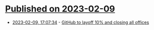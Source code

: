 # [Published on 2023-02-09](index.md)

* [2023-02-09, 17:07:34](https://news.ycombinator.com/item?id=34727210) - [GitHub to layoff 10% and closing all offices](https://news.ycombinator.com/item?id=34727210)
